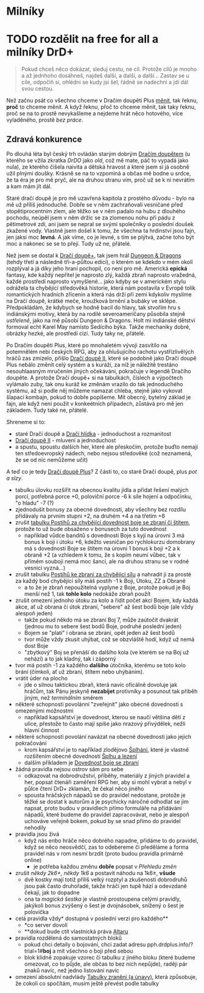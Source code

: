 # Milníky

# TODO rozdělit na free for all a milníky DrD+

> Pokud chceš něco dokázat, sleduj cestu, ne cíl. Protože cílů je mnoho a až jednhoho dosáhneš, najdeš další, a další, a další...
Zastav se u cíle, odpočiň si, ohlédni se kudy jsi šel, řádně se nadechni a jdi dál svou cestou.

Než začnu psát co všechno chceme v Dračím doupěti Plus [měnit](https://trello.com/b/L64FNYj3/drdplusinfo), tak řeknu, **proč** to chceme měnit. A když řeknu, přoč to chceme měnit, tak taky řeknu, proč se na to prostě nevykašleme a nejdeme hrát něco hotového, více vyladěného, prostě *bez práce*.

## Zdravá konkurence
Po dlouhá léta byl český trh ovládán starým dobrým [Dračím doupětem](https://www.altar.cz/drd/) (u kterého se vžila zkratka *DrDO* jako *old*, což mě mate, páč to vypadá jako nula), ze kterého čišela naivita a dětská hravost a které jsem si já osobně užil plnými doušky. Krásně se na to vzpomíná a občas mě bodne u srdce, že ta éra je pro mě pryč, ale na druhou stranu vím, proč už se k ní nevrátím a kam mám jít dál.

Staré dračí doupě je pro mě uzavřená kapitola z prostého důvodu - bylo na mě už příliš jednoduché. Dobře se v něm zachraňovali vesničané před stopětiprocentním zlem, ale těžko se v něm padalo na hubu z dlouhého pochodu, neúpěl jsem v něm držíc se za zlomenou nohu při pádu z pětimetrové zdi, ani jsem se nepral se svými společníky o poslední doušek zkažené vody. Vlastně jsem došel k tomu, že všechna ta hrdinství jsou fajn, jen jaksi moc **levná**. A jak víme, co je levné, s tím se plýtvá, začne toho být moc a nakonec se se to přejí.
Tudy už ne, přátelé.
 
 Než jsem se dostal k [Dračí doupě+](https://www.drdplus.info), tak jsem hrál [Dungeon & Dragons](https://rpg.stackexchange.com/questions/69772/what-are-the-major-differences-between-dd-3-0-and-dd-3-5) (tehdy třetí a následně tři-a-půltou edici), o kterém se kdekdo v mém okolí rozplýval a já díky jeho hraní pochopil, co není pro mě. Americká **epická** fantasy, kde každý nepřítel je naprosto zlý, každá zbraň naprosto vražedná, každé prostředí naprosto vymyšlené... jako kdyby se v americkém stylu odrážela ta chybějící středověká historie, která nám postavila v Evropě tolik romantických hradních zřícenin a která nás drží při zemi kdykoliv myslíme na Dračí doupě, krátké meče, kroužková brnění a bubáky ve sklěpe.
 Předpokládám, že kdybych se hodně bacil do hlavy, tak stvořím hru s indiánskými motivy, která by na rodilé severoameričany působila stejně *ustřeleně*, jako na mě působí Dungeon & Dragons. Holt mi indiánské dětství formoval echt Karel May namísto Sedícího býka.
 Takže mechaniky dobré, obrázky hezké, ale prostředí cizí. Tudy taky ne, přátelé.
 
 Po Dračím doupěti Plus, které po mnohaletém vývoji zasvítilo na potemnělém nebi českých RPG, aby za ohlušujícího rachotu vystřízlivělých hráčů zas zmizelo, přišlo [Dračí doupě II](https://www.dracidoupe2.cz), které se podobně jako Dračí doupě Plus nebálo změnit celý systém a s kuráží, za níž je náležitě trestáno nesouhlaasným mručením jiných očekávání, pokračuje v legendě Dračího doupěte. A protože Dračí doupě+ si na tabulkách, číslech a výpočtech vylámalo zuby, tak onu kuráž ke změnám vrazilo do tak jednoduchého systému, až si podle něj můžeme namazat chleba, stejně jako vykovat šlapací kombajn, pokud to dobře popíšeme.
 Mít obecný, bytelný základ je fajn, ale když není použit v konkeétních případech, zůstává pro mě jen základem. Tudy také ne, přátelé.

Shreneme si to:

- staré Dračí doupě a [Dračí hlídka](https://www.dracihlidka/#top) - jednoduchost a rozmanitost
- [Dračí doupě II](https://www.dracidoupe2.cz) - mluvení a jednoduchost
- a spustu, spoustu dalších her, které ale přeskočím, protože buďto nemají ten středoevropský nádech, nebo nejsou středověké (což neznamená, že se od nic nemůžeme učit)

A teď co je tedy [Dračí doupě Plus](https://www.drdplus.info)? Z části to, co staré Dračí doupě, plus *pot a slzy*.

- tabulku úlovku rozšířit na obecnou kvalitu jídla a přidat řešení malých porcí, potřebná porce +0, poloviční porce -6 k síle hojení a odpočinku, "o hladu" -7 (?)
- zjednodušit bonusy za obecné dovednosti, aby všechny bez rozdílu přidávaly na prvním stupni +2, na druhém +4 a na třetím +6
- zrušit [tabulku Postihů za chybějící dovednost boje se zbraní či štítem](https://pph.drdplus.info/?trial=1#tabulka_postihu_za_chybejici_dovednost), protože to už bude obsaženo v bonusech za tuto dovednost
    - například vůdce banditů s dovedností Boje s kyji na úrovni 3 má bonus k boji i útoku +6, kdežto vesničan po rychlokurzu domobrany má s dovednosti Boje se štítem na úrovni 1 bonus k boji +2 a k obraně +2 (a vzhledem k tomu, že s kopím neumí vůbec, tak v přímém souboji nemá moc šancí, ale na druhou stranu se v rodné vesnici vyzná...)
- zrušit tabulku [Postihů ke zbrani za chybějící sílu](https://pph.drdplus.info/?trial=1#tabulka_postihu_ke_zbrani_za_chybejici_silu) a nahradit ji za prosté za každý bod chybějící síly máš postih -1 k Boji, Útoku, ZZ a Obraně
    - a to že je zbraň nepoužitelná vyplyne z Boje, protože pokud je Boj menší než 1, tak **tohle kolo** nedokáže zbraň použít
- zrušit omezení jednoho útoku za kolo a řídit počet akcí Bojem, kdy každá akce, ať už obrana či útok zbraní, "sebere" až šest bodů boje (ale vždy alespoň jeden)
    - takže pokud někdo má se zbraní Boj 7, může zaútočit dvakrát (jednou mu to sebere šest bodů Boje, podruhé poslední jeden)
    - Bojem se "platí" i obrana se zbraní, opět jeden až šest bodů
    - tvor může vždy zkusit uhýbat, což se obzvláště hodí, když už nemá dost Boje
    - "zbytkový" Boj se přenáší do dalšího kola (ve kterém se na Boj už nehází) a to jak kladný, tak i záporný
- tvor má postih -1 za každého **dalšího** útočníka, kterému se toto kolo brání (čímkoli, ať už zbraní, štítem nebo uhýbáním).
- vrátit úder na plocho
    - jde o silnou taktickou zbraň, která navíc oficálně dovoluje jak hráčům, tak Pánu jeskyně **nezabíjet** protivníky a posunout tak příběh jiným, než *terminálním* směrem
- některé schopnosti povolánní "zveřejnit" jako obecné dovednosti s omezenými možnostmi
    - například kapsářství je dovednost, kterou se naučí většina dětí z ulice, přestože to často mají spíše jako nrazový přivýdělek, nežli hlavní činnost
- některé schopnosti povolání navázat na obecné dovednosti jako jejich pokračování
    - krom kapsářství je to například zlodějovo [Šplhání](https://zlodej.drdplus.info/?trial=1#splhani), které je vlastně rozšířením obecné dovednosti [Šplhu a lezení](https://pph.drdplus.info/?trial=1#splh_a_lezeni)
    - dalším příkladem je [Dovednost boje se zbraní](https://pph.drdplus.info/?trial=1#boj_se_zbrani)
- žádná pravidla nejsou ostrov sám pro sebe
    - odkazovat na dobrodružství, příběhy, materiály z jiných pravidel a her, popsat čtenáři zaměření RPG her, aby si mohl vybrat a nebyl v půlce čtení DrD+ zklamán, že čekal něco jiného
    - spousta hráčských nápadů se do pravidel nedostane, protože je těžké se dostat k autorům a je psychicky náročné odhodlat se jim napsat, proto budou v pravidlech přímo formuláře na přidávání nápadů, které budeme do pravidel zapracovávat, nebo je alespoň uchováve veřejně bokem, pokud by se snad přímo do pravidel nehodily 
- pravidla jsou živá
    - když nás enbo hráče něco dobrého napadne, přidáme to do pravidel, když se něco neosvědčí, zas to odebereme či předěláme a forma pravidel nás v rom nesmí brzdit (proto budou pravidla primárně online)
        - je potřeba každou změnu **dobře** popsat v *Přehledu změn*
- zrušit *někdy 2k6+, někdy 1k6* a postavit náhodu na 1k6±, **všude**
    - dvě kostky mají totiž příliš velký rozptyl a zkušenosti dobrodruhů jsou pak často druhořadé, takže hráči jen tupě hází a odevzdaně čekají, jak to dopadne
    - ona ta *magická šestka* je vlastně prostoupena celými pravidly, jakýkoli bonus zvýšený o šest je dvojnásobek, snížený o šest je polovička 
- celá pravidla vždy* dostupná v poslední verzi pro každého**
    - *co server dovolí
    - **dokud bude ctít vlastnická práva [Altaru](https://www.altar.cz)
 - pravidla rozdělená do samostatných bloků
    - pokud chci detaily o bojování, chci zadat adresu pph.drdplus.info/?trial=1#**boj** a mít všechno o boji před sebou
    - blok klidně zopakuje vzorec či tabulku z jiného bloku (které budeme omezovat, co to půjde, ale občas to bez nich nepůjde), raději pár znaků navíc, než jedno listování navíc
- omezení absolutní nadvlády [Tabulky zranění (a únavy)](https://pph.drdplus.info/?trial=1#tabulka_zraneni), která způsobuje, že cokoli co spočítám, musím ještě převést podle tabulky